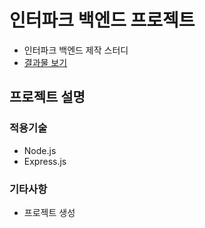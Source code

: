 # 인터파크 백엔드 프로젝트

- 인터파크 백엔드 제작 스터디
- [결과물 보기](https://)

## 프로젝트 설명

### 적용기술

- Node.js
- Express.js

### 기타사항

- 프로젝트 생성
